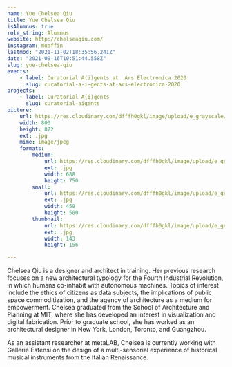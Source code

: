 ```yaml
---
name: Yue Chelsea Qiu
title: Yue Chelsea Qiu
isAlumnus: true
role_string: Alumnus
website: http://chelseaqiu.com/
instagram: muaffin
lastmod: "2021-11-02T18:35:56.241Z"
date: "2021-09-16T10:51:44.558Z"
slug: yue-chelsea-qiu
events:
    - label: Curatorial A(i)gents at  Ars Electronica 2020
      slug: curatorial-a-i-gents-at-ars-electronica-2020
projects:
    - label: Curatorial A(i)gents
      slug: curatorial-aigents
picture:
    url: https://res.cloudinary.com/dfffh0gkl/image/upload/e_grayscale/v1629122113/chelsea_58001980d3.jpg
    width: 800
    height: 872
    ext: .jpg
    mime: image/jpeg
    formats:
        medium:
            url: https://res.cloudinary.com/dfffh0gkl/image/upload/e_grayscale/v1629122115/medium_chelsea_58001980d3.jpg
            ext: .jpg
            width: 688
            height: 750
        small:
            url: https://res.cloudinary.com/dfffh0gkl/image/upload/e_grayscale/v1629122115/small_chelsea_58001980d3.jpg
            ext: .jpg
            width: 459
            height: 500
        thumbnail:
            url: https://res.cloudinary.com/dfffh0gkl/image/upload/e_grayscale/v1629122114/thumbnail_chelsea_58001980d3.jpg
            ext: .jpg
            width: 143
            height: 156

---
```

Chelsea Qiu is a designer and architect in training. Her previous research focuses on a new architectural typology for the Fourth Industrial Revolution, in which humans co-inhabit with autonomous machines. Topics of interest include the ethics of citizens as data subjects, the implications of public space commoditization, and the agency of architecture as a medium for empowerment. Chelsea graduated from the School of Architecture and Planning at MIT, where she has developed an interest in visualization and digital fabrication. Prior to graduate school, she has worked as an architectural designer in New York, London, Toronto, and Guangzhou.

As an assistant researcher at metaLAB, Chelsea is currently working with Gallerie Estensi on the design of a multi-sensorial experience of historical musical instruments from the Italian Renaissance.